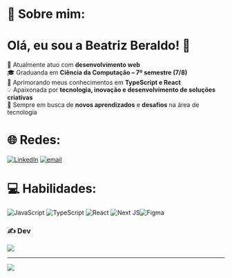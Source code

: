 # 💫 Sobre mim:
# Olá, eu sou a Beatriz Beraldo! 👋

🔭 Atualmente atuo com **desenvolvimento web**<br>
🎓 Graduanda em **Ciência da Computação – 7º semestre (7/8)**  <br>
🌱 Aprimorando meus conhecimentos em **TypeScript e React**  <br>
💡 Apaixonada por **tecnologia, inovação e desenvolvimento de soluções criativas**  <br>
💼 Sempre em busca de **novos aprendizados** e **desafios** na área de tecnologia<br>

# 🌐 Redes:
[![LinkedIn](https://img.shields.io/badge/LinkedIn-%230077B5.svg?logo=linkedin&logoColor=white)](https://linkedin.com/in/http://www.linkedin.com/in/beatrizberaldo) [![email](https://img.shields.io/badge/Email-D14836?logo=gmail&logoColor=white)](mailto:beabberaldo@gmail.com) 

# 💻 Habilidades:
![JavaScript](https://img.shields.io/badge/javascript-%23323330.svg?style=flat-square&logo=javascript&logoColor=%23F7DF1E)  ![TypeScript](https://img.shields.io/badge/typescript-%23007ACC.svg?style=flat-square&logo=typescript&logoColor=white) ![React](https://img.shields.io/badge/react-%2320232a.svg?style=flat-square&logo=react&logoColor=%2361DAFB) ![Next JS](https://img.shields.io/badge/Next-black?style=flat-square&logo=next.js&logoColor=white)![Figma](https://img.shields.io/badge/figma-%23F24E1E.svg?style=flat-square&logo=figma&logoColor=white)

### ✍️ Dev 
![](https://quotes-github-readme.vercel.app/api?type=vetical&theme=radical)

---
[![](https://visitcount.itsvg.in/api?id=bberaldo&icon=1&color=0)](https://visitcount.itsvg.in)

<!-- Proudly created with GPRM ( https://gprm.itsvg.in ) -->
